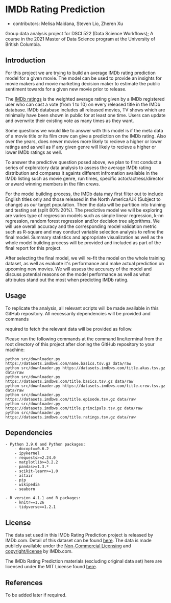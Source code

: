 # IMDb Rating Prediction

  - contributors: Melisa Maidana, Steven Lio, Zheren Xu
	
Group data analysis project for DSCI 522 (Data Science Workflows); 
A course in the 2021 Master of Data Science program at the University of 
British Columbia.

## Introduction

For this project we are trying to build an average IMDb rating 
prediction model for a given movie. The model can be used to provide
an insights for movie makers and movie marketing decision maker to
estimate the public sentiment towards for a given new movie prior to
release. 

The [IMDb ratings](https://help.imdb.com/article/imdb/track-movies-tv/ratings-faq/G67Y87TFYYP6TWAV#) 
is the weighted average rating given by a IMDb registered user who 
can cast a vote (from 1 to 10) on every released title in the IMDb 
database. IMDb database includes all released movies, TV shows which 
are minimally have been shown in public for at least one time. Users 
can update and overwrite their existing vote as many times as they want.

Some questions we would like to answer with this model is if 
the meta data of a movie title or its film crew can give a prediction 
on the IMDb rating. Also over the years, does newer movies more likely
to recieve a higher or lower ratings and as well as if any given genre
will likely to recieve a higher or lower IMDb ratings as well.

To answer the predictive question posed above, we plan to first conduct a 
series of exploratory data analysis to assess the average IMDb rating 
distribution and compares it againts different infromation available in the 
IMDb listing such as movie genre, run times, specific actor/actress/director 
or award winning members in the film crews. 

For the model building process, the IMDb data may first filter out to include 
English titles only and those released in the North America/UK (Subject to change) 
as our target population. Then the data will be partition into training and testing 
set (split 80%:20%). The predictive model we will be exploring are varies type of 
regression models such as simple linear regression, k-nn regression, random forest 
regression and/or decision tree algorithms. We will use overall accuracy and the 
corresponding model validation metric such as R-square and may conduct variable 
selection analysis to refine the final model. Summary statistics and appropriate 
visualization as well as the whole model building process will be provided and 
included as part of the final report for this project.

After selecting the final model, we will re-fit the model on the whole training 
dataset, as well as evaluate it's performance and make actual prediction on 
upcoming new movies. We will assess the accuracy of the model and discuss potential 
reasons on the model performance as well as what attributes stand out the most
when predicting IMDb rating.

## Usage

To replicate the analysis, all relevant scripts will be made available in this 
GitHub repository. All necessarily dependencies will be provided and commands

required to fetch the relevant data will be provided as follow. 

Please run the following commands at the command line/terminal from the root directory of 
this project after cloning the GitHub repository to your machine:

    python src/downloader.py https://datasets.imdbws.com/name.basics.tsv.gz data/raw
    python src/downloader.py https://datasets.imdbws.com/title.akas.tsv.gz data/raw
    python src/downloader.py https://datasets.imdbws.com/title.basics.tsv.gz data/raw
    python src/downloader.py https://datasets.imdbws.com/title.crew.tsv.gz data/raw
    python src/downloader.py https://datasets.imdbws.com/title.episode.tsv.gz data/raw
    python src/downloader.py https://datasets.imdbws.com/title.principals.tsv.gz data/raw
    python src/downloader.py https://datasets.imdbws.com/title.ratings.tsv.gz data/raw


## Dependencies
	
	- Python 3.9.0 and Python packages:
		- docopt==0.6.2
		- ipykernel
		- requests>=2.24.0
		- matplotlib>=3.2.2
		- pandas>=1.3.*
		- scikit-learn>=1.0
		- altair
		- pip
		- wikipedia
		- seaborn
		
	- R version 4.1.1 and R packages:
		- knitr==1.26
		- tidyverse==1.2.1

## License

The data set used in this IMDb Rating Prediction project is released by IMDb.com. 
Detail of this dataset can be found [here](https://www.imdb.com/interfaces/). 
The data is made publicly available under the [Non-Commercial Licensing](https://help.imdb.com/article/imdb/general-information/can-i-use-imdb-data-in-my-software/G5JTRESSHJBBHTGX?pf_rd_m=A2FGELUUNOQJNL&pf_rd_p=3aefe545-f8d3-4562-976a-e5eb47d1bb18&pf_rd_r=NHTH2EM9XVNMKMK4C9AK&pf_rd_s=center-1&pf_rd_t=60601&pf_rd_i=interfaces&ref_=fea_mn_lk1#) 
and [copyright/license](https://www.imdb.com/conditions?pf_rd_m=A2FGELUUNOQJNL&pf_rd_p=3aefe545-f8d3-4562-976a-e5eb47d1bb18&pf_rd_r=NHTH2EM9XVNMKMK4C9AK&pf_rd_s=center-1&pf_rd_t=60601&pf_rd_i=interfaces&ref_=fea_mn_lk2)
by IMDb.com. 

The IMDb Rating Prediction materials (excluding original data set) here are licensed
under the MIT License found [here](https://github.com/stevenlio88/IMDB_Rating_Prediction/blob/main/LICENSE).

## References

To be added later if required.
